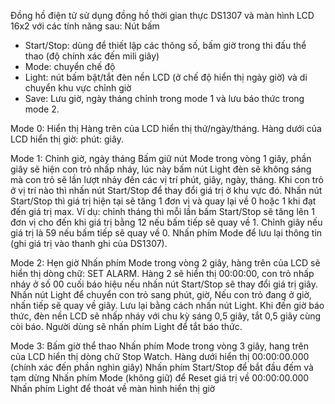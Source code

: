 Đồng hồ điện tử sử dụng đồng hồ thời gian thực DS1307 và màn hình LCD 16x2 với các tính năng sau:
Nút bấm
-	Start/Stop: dùng để thiết lập các thông số, bấm giờ trong thi đấu thể thao (độ chính xác đến mili giây)
-	Mode: chuyển chế độ
-	Light: nút bấm bật/tắt đèn nền LCD (ở chế độ hiển thị ngày giờ)  và di chuyển khu vực chỉnh giờ
- Save: Lưu giờ, ngày tháng chỉnh trong mode 1 và lưu báo thức trong mode 2.

Mode 0: Hiển thị
Hàng trên của LCD hiển thị thứ/ngày/tháng.
Hàng dưới của LCD hiển thị giờ: phút: giây.

Mode 1:	Chỉnh giờ, ngày tháng
Bấm giữ nút Mode trong vòng 1 giây, phần giây sẽ hiện con trỏ nhấp nháy, lúc này bấm nút Light đèn sẽ không sáng mà con trỏ sẽ lần lượt nhảy đến các vị trí phút, giây, ngày, tháng. Khi con trỏ ở vị trí nào thì nhấn nút Start/Stop để thay đổi giá trị ở khu vực đó. Nhấn nút Start/Stop thì giá trị hiện tại sẽ tăng 1 đơn vị và quay lại về 0 hoặc 1 khi đạt đến giá trị max.
Ví dụ: chỉnh tháng thì mỗi lần bấm Start/Stop sẽ tăng lên 1 đơn vị cho đến khi giá trị bằng 12 nếu bấm tiếp sẽ quay về 1. Chỉnh giây nếu giá trị là 59 nếu bấm tiếp sẽ quay về 0.
Nhấn phím Mode để lưu lại thông tin (ghi giá trị vào thanh ghi của DS1307).

Mode 2:	Hẹn giờ
Nhấn phím Mode trong vòng 2 giây, hàng trên của LCD sẽ hiển thị dòng chữ: SET ALARM. Hàng 2 sẽ hiển thị 00:00:00, con trỏ nhấp nháy ở số 00 cuối báo hiệu nếu nhấn nút Start/Stop sẽ thay đổi giá trị giây.
Nhấn nút Light để chuyển con trỏ sang phút, giờ, Nếu con trỏ đang ở giờ, nhấn tiếp sẽ quay về giây.
Lưu lại bằng cách nhấn nút Light. Khi đến giờ báo thức, đèn nền LCD sẽ nhấp nháy với chu kỳ sáng 0,5 giây, tắt 0,5 giây cùng còi báo. Người dùng sẽ nhấn phím Light để tắt báo thức. 

Mode 3:	Bấm giờ thể thao
Nhấn phím Mode trong vòng 3 giây, hang trên của LCD hiển thị dòng chữ Stop Watch.
Hàng dưới hiển thị 00:00:00.000 (chính xác đến phần nghìn giây)
Nhấn phím Start/Stop để bắt đầu đếm và tạm dừng
Nhấn phím Mode (không giữ) để Reset giá trị về 00:00:00.000
Nhấn phím Light để thoát về màn hình hiển thị giờ
